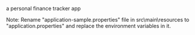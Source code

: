 a personal finance tracker app

Note:
Rename "application-sample.properties" file in src\main\resources to "application.properties" and replace the environment variables in it.
